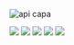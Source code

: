 ![api capa](https://user-images.githubusercontent.com/98191980/194307181-b15e2791-e2ea-4e22-b4c2-9beff23dbc29.png)

<img src="https://img.shields.io/static/v1?label=by&message=Microsoft&color=blue&style=for-the-badge"> <img src="https://img.shields.io/static/v1?label=Tech&message=.NET 6.0&color=yellow&style=for-the-badge&logo=.NET"> <img src="https://img.shields.io/static/v1?label=Tech&message=C%23&color=yellow&style=for-the-badge&logo=csharp"> <img src="https://img.shields.io/static/v1?label=Tech&message=Swagger&color=yellow&style=for-the-badge&logo=swagger"> <img src="https://img.shields.io/static/v1?label=Tech&message=Httprepl&color=yellow&style=for-the-badge">
